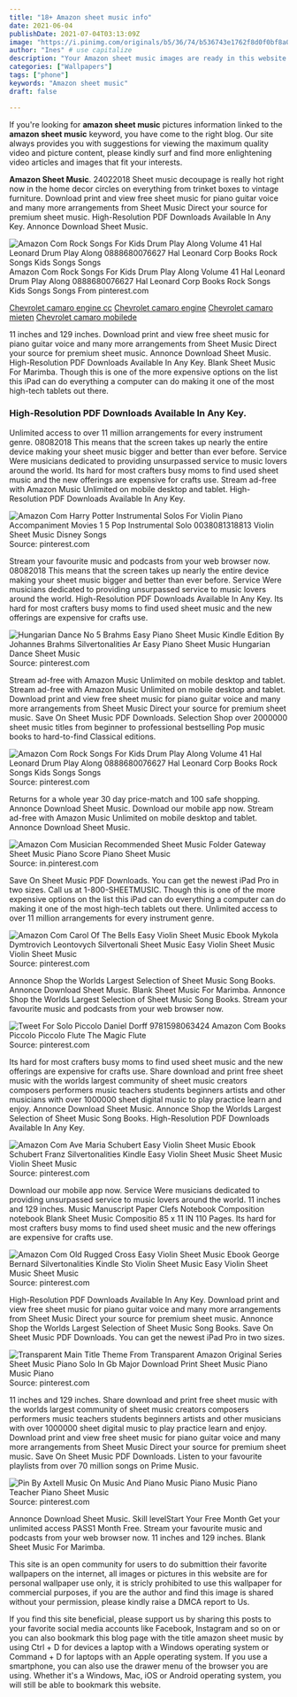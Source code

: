 ```yaml
---
title: "18+ Amazon sheet music info"
date: 2021-06-04
publishDate: 2021-07-04T03:13:09Z
image: "https://i.pinimg.com/originals/b5/36/74/b536743e1762f8d0f0bf8a0bee56c67b.png"
author: "Ines" # use capitalize
description: "Your Amazon sheet music images are ready in this website. Amazon sheet music are a topic that is being searched for and liked by netizens today. You can Download the Amazon sheet music files here. Find and Download all royalty-free photos."
categories: ["Wallpapers"]
tags: ["phone"]
keywords: "Amazon sheet music"
draft: false

---
```


If you're looking for **amazon sheet music** pictures information linked to the **amazon sheet music** keyword, you have come to the right  blog.  Our site always  provides you with  suggestions  for viewing  the maximum  quality video and picture  content, please kindly surf and find more enlightening video articles and images  that fit your interests.

**Amazon Sheet Music**. 24022018 Sheet music decoupage is really hot right now in the home decor circles on everything from trinket boxes to vintage furniture. Download print and view free sheet music for piano guitar voice and many more arrangements from Sheet Music Direct your source for premium sheet music. High-Resolution PDF Downloads Available In Any Key. Annonce Download Sheet Music.

![Amazon Com Rock Songs For Kids Drum Play Along Volume 41 Hal Leonard Drum Play Along 0888680076627 Hal Leonard Corp Books Rock Songs Kids Songs Songs](https://i.pinimg.com/originals/ae/43/7e/ae437e9fc42f685ec581c056ec095592.png "Amazon Com Rock Songs For Kids Drum Play Along Volume 41 Hal Leonard Drum Play Along 0888680076627 Hal Leonard Corp Books Rock Songs Kids Songs Songs")
Amazon Com Rock Songs For Kids Drum Play Along Volume 41 Hal Leonard Drum Play Along 0888680076627 Hal Leonard Corp Books Rock Songs Kids Songs Songs From pinterest.com

[Chevrolet camaro engine cc](/chevrolet-camaro-engine-cc/)
[Chevrolet camaro engine](/chevrolet-camaro-engine/)
[Chevrolet camaro mieten](/chevrolet-camaro-mieten/)
[Chevrolet camaro mobilede](/chevrolet-camaro-mobilede/)

11 inches and 129 inches. Download print and view free sheet music for piano guitar voice and many more arrangements from Sheet Music Direct your source for premium sheet music. Annonce Download Sheet Music. High-Resolution PDF Downloads Available In Any Key. Blank Sheet Music For Marimba. Though this is one of the more expensive options on the list this iPad can do everything a computer can do making it one of the most high-tech tablets out there.

### High-Resolution PDF Downloads Available In Any Key.

Unlimited access to over 11 million arrangements for every instrument genre. 08082018 This means that the screen takes up nearly the entire device making your sheet music bigger and better than ever before. Service Were musicians dedicated to providing unsurpassed service to music lovers around the world. Its hard for most crafters busy moms to find used sheet music and the new offerings are expensive for crafts use. Stream ad-free with Amazon Music Unlimited on mobile desktop and tablet. High-Resolution PDF Downloads Available In Any Key.


![Amazon Com Harry Potter Instrumental Solos For Violin Piano Accompaniment Movies 1 5 Pop Instrumental Solo 0038081318813 Violin Sheet Music Disney Songs](https://i.pinimg.com/originals/f4/16/8a/f4168aedd25048350c2c99cd308f3f3c.jpg "Amazon Com Harry Potter Instrumental Solos For Violin Piano Accompaniment Movies 1 5 Pop Instrumental Solo 0038081318813 Violin Sheet Music Disney Songs")
Source: pinterest.com

Stream your favourite music and podcasts from your web browser now. 08082018 This means that the screen takes up nearly the entire device making your sheet music bigger and better than ever before. Service Were musicians dedicated to providing unsurpassed service to music lovers around the world. High-Resolution PDF Downloads Available In Any Key. Its hard for most crafters busy moms to find used sheet music and the new offerings are expensive for crafts use.

![Hungarian Dance No 5 Brahms Easy Piano Sheet Music Kindle Edition By Johannes Brahms Silvertonalities Ar Easy Piano Sheet Music Hungarian Dance Sheet Music](https://i.pinimg.com/originals/1f/ed/0c/1fed0c40c9cdd69fd82603d7d012463c.png "Hungarian Dance No 5 Brahms Easy Piano Sheet Music Kindle Edition By Johannes Brahms Silvertonalities Ar Easy Piano Sheet Music Hungarian Dance Sheet Music")
Source: pinterest.com

Stream ad-free with Amazon Music Unlimited on mobile desktop and tablet. Stream ad-free with Amazon Music Unlimited on mobile desktop and tablet. Download print and view free sheet music for piano guitar voice and many more arrangements from Sheet Music Direct your source for premium sheet music. Save On Sheet Music PDF Downloads. Selection Shop over 2000000 sheet music titles from beginner to professional bestselling Pop music books to hard-to-find Classical editions.

![Amazon Com Rock Songs For Kids Drum Play Along Volume 41 Hal Leonard Drum Play Along 0888680076627 Hal Leonard Corp Books Rock Songs Kids Songs Songs](https://i.pinimg.com/originals/ae/43/7e/ae437e9fc42f685ec581c056ec095592.png "Amazon Com Rock Songs For Kids Drum Play Along Volume 41 Hal Leonard Drum Play Along 0888680076627 Hal Leonard Corp Books Rock Songs Kids Songs Songs")
Source: pinterest.com

Returns for a whole year 30 day price-match and 100 safe shopping. Annonce Download Sheet Music. Download our mobile app now. Stream ad-free with Amazon Music Unlimited on mobile desktop and tablet. Annonce Download Sheet Music.

![Amazon Com Musician Recommended Sheet Music Folder Gateway Sheet Music Piano Score Piano Sheet Music](https://i.pinimg.com/originals/95/81/20/9581209e044c6d319afe9eb819c71811.jpg "Amazon Com Musician Recommended Sheet Music Folder Gateway Sheet Music Piano Score Piano Sheet Music")
Source: in.pinterest.com

Save On Sheet Music PDF Downloads. You can get the newest iPad Pro in two sizes. Call us at 1-800-SHEETMUSIC. Though this is one of the more expensive options on the list this iPad can do everything a computer can do making it one of the most high-tech tablets out there. Unlimited access to over 11 million arrangements for every instrument genre.

![Amazon Com Carol Of The Bells Easy Violin Sheet Music Ebook Mykola Dymtrovich Leontovych Silvertonali Sheet Music Easy Violin Sheet Music Violin Sheet Music](https://i.pinimg.com/originals/b1/af/2f/b1af2f17262ba6770438c0b27a28b14f.jpg "Amazon Com Carol Of The Bells Easy Violin Sheet Music Ebook Mykola Dymtrovich Leontovych Silvertonali Sheet Music Easy Violin Sheet Music Violin Sheet Music")
Source: pinterest.com

Annonce Shop the Worlds Largest Selection of Sheet Music Song Books. Annonce Download Sheet Music. Blank Sheet Music For Marimba. Annonce Shop the Worlds Largest Selection of Sheet Music Song Books. Stream your favourite music and podcasts from your web browser now.

![Tweet For Solo Piccolo Daniel Dorff 9781598063424 Amazon Com Books Piccolo Piccolo Flute The Magic Flute](https://i.pinimg.com/originals/72/32/8f/72328f528ba0943ecb739bbb6c62f8d9.jpg "Tweet For Solo Piccolo Daniel Dorff 9781598063424 Amazon Com Books Piccolo Piccolo Flute The Magic Flute")
Source: pinterest.com

Its hard for most crafters busy moms to find used sheet music and the new offerings are expensive for crafts use. Share download and print free sheet music with the worlds largest community of sheet music creators composers performers music teachers students beginners artists and other musicians with over 1000000 sheet digital music to play practice learn and enjoy. Annonce Download Sheet Music. Annonce Shop the Worlds Largest Selection of Sheet Music Song Books. High-Resolution PDF Downloads Available In Any Key.

![Amazon Com Ave Maria Schubert Easy Violin Sheet Music Ebook Schubert Franz Silvertonalities Kindle Easy Violin Sheet Music Sheet Music Violin Sheet Music](https://i.pinimg.com/originals/1d/52/7e/1d527e852a7aede57ab372192229cdf5.png "Amazon Com Ave Maria Schubert Easy Violin Sheet Music Ebook Schubert Franz Silvertonalities Kindle Easy Violin Sheet Music Sheet Music Violin Sheet Music")
Source: pinterest.com

Download our mobile app now. Service Were musicians dedicated to providing unsurpassed service to music lovers around the world. 11 inches and 129 inches. Music Manuscript Paper Clefs Notebook Composition notebook Blank Sheet Music Compositio 85 x 11 IN 110 Pages. Its hard for most crafters busy moms to find used sheet music and the new offerings are expensive for crafts use.

![Amazon Com Old Rugged Cross Easy Violin Sheet Music Ebook George Bernard Silvertonalities Kindle Sto Violin Sheet Music Easy Violin Sheet Music Sheet Music](https://i.pinimg.com/originals/47/08/36/470836631eb2793ff0a4258e0ca294b8.jpg "Amazon Com Old Rugged Cross Easy Violin Sheet Music Ebook George Bernard Silvertonalities Kindle Sto Violin Sheet Music Easy Violin Sheet Music Sheet Music")
Source: pinterest.com

High-Resolution PDF Downloads Available In Any Key. Download print and view free sheet music for piano guitar voice and many more arrangements from Sheet Music Direct your source for premium sheet music. Annonce Shop the Worlds Largest Selection of Sheet Music Song Books. Save On Sheet Music PDF Downloads. You can get the newest iPad Pro in two sizes.

![Transparent Main Title Theme From Transparent Amazon Original Series Sheet Music Piano Solo In Gb Major Download Print Sheet Music Piano Music Piano](https://i.pinimg.com/originals/42/3f/10/423f10b10fd48d4f1cf72b35665fc433.gif "Transparent Main Title Theme From Transparent Amazon Original Series Sheet Music Piano Solo In Gb Major Download Print Sheet Music Piano Music Piano")
Source: pinterest.com

11 inches and 129 inches. Share download and print free sheet music with the worlds largest community of sheet music creators composers performers music teachers students beginners artists and other musicians with over 1000000 sheet digital music to play practice learn and enjoy. Download print and view free sheet music for piano guitar voice and many more arrangements from Sheet Music Direct your source for premium sheet music. Save On Sheet Music PDF Downloads. Listen to your favourite playlists from over 70 million songs on Prime Music.

![Pin By Axtell Music On Music And Piano Music Piano Music Piano Teacher Piano Sheet Music](https://i.pinimg.com/originals/b5/36/74/b536743e1762f8d0f0bf8a0bee56c67b.png "Pin By Axtell Music On Music And Piano Music Piano Music Piano Teacher Piano Sheet Music")
Source: pinterest.com

Annonce Download Sheet Music. Skill levelStart Your Free Month Get your unlimited access PASS1 Month Free. Stream your favourite music and podcasts from your web browser now. 11 inches and 129 inches. Blank Sheet Music For Marimba.

This site is an open community for users to do submittion their favorite wallpapers on the internet, all images or pictures in this website are for personal wallpaper use only, it is stricly prohibited to use this wallpaper for commercial purposes, if you are the author and find this image is shared without your permission, please kindly raise a DMCA report to Us.

If you find this site beneficial, please support us by sharing this posts to your favorite social media accounts like Facebook, Instagram and so on or you can also bookmark this blog page with the title amazon sheet music by using Ctrl + D for devices a laptop with a Windows operating system or Command + D for laptops with an Apple operating system. If you use a smartphone, you can also use the drawer menu of the browser you are using. Whether it's a Windows, Mac, iOS or Android operating system, you will still be able to bookmark this website.
